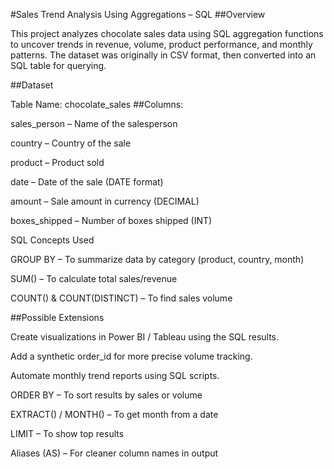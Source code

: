 #Sales Trend Analysis Using Aggregations – SQL
##Overview

This project analyzes chocolate sales data using SQL aggregation functions to uncover trends in revenue, volume, product performance, and monthly patterns. The dataset was originally in CSV format, then converted into an SQL table for querying.

##Dataset

Table Name: chocolate_sales
##Columns:

sales_person – Name of the salesperson

country – Country of the sale

product – Product sold

date – Date of the sale (DATE format)

amount – Sale amount in currency (DECIMAL)

boxes_shipped – Number of boxes shipped (INT)

SQL Concepts Used

GROUP BY – To summarize data by category (product, country, month)

SUM() – To calculate total sales/revenue

COUNT() & COUNT(DISTINCT) – To find sales volume

##Possible Extensions

Create visualizations in Power BI / Tableau using the SQL results.

Add a synthetic order_id for more precise volume tracking.

Automate monthly trend reports using SQL scripts.

ORDER BY – To sort results by sales or volume

EXTRACT() / MONTH() – To get month from a date

LIMIT – To show top results

Aliases (AS) – For cleaner column names in output
